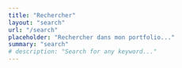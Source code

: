 ```yaml
---
title: "Rechercher"
layout: "search"
url: "/search"
placeholder: "Rechercher dans mon portfolio..."
summary: "search"
# description: "Search for any keyword..."
---
```

